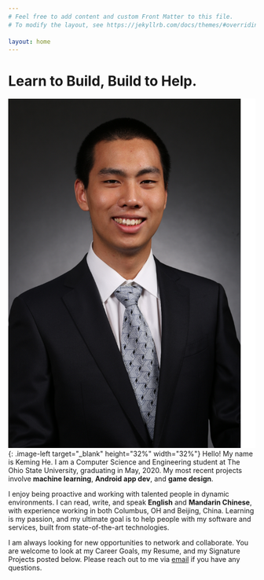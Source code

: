 ```yaml
---
# Feel free to add content and custom Front Matter to this file.
# To modify the layout, see https://jekyllrb.com/docs/themes/#overriding-theme-defaults

layout: home
---
```


<style type="text/css">
.image-right {
  display: block;
  margin-left: auto;
  margin-right: auto;
  float: right;
}

.image-left {
  display: block;
  margin-left: auto;
  margin-right: auto;
  float: left;
}
</style>

# Learn to Build, Build to Help.

![ProfilePic](./assets/images/headshot4_smaller.png){: .image-left target="_blank" height="32%" width="32%"} Hello! My name is Keming He. I am a Computer Science and Engineering student at The Ohio State University, graduating in May, 2020. My most recent projects involve **machine learning**, **Android app dev**, and **game design**. 

I enjoy being proactive and working with talented people in dynamic environments. I can read, write, and speak **English** and **Mandarin Chinese**, with experience working in both Columbus, OH and Beijing, China. Learning is my passion, and my ultimate goal is to help people with my software and services, built from state-of-the-art technologies.

I am always looking for new opportunities to network and collaborate. You are welcome to look at my Career Goals, my Resume, and my Signature Projects posted below. Please reach out to me via [email](he.1537@osu.edu) if you have any questions.

